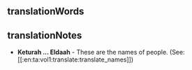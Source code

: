 ## translationWords


## translationNotes

* **Keturah ... Eldaah** - These are the names of people. (See: [[:en:ta:vol1:translate:translate_names]])
